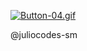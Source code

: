 [![Button-04.gif](https://i.postimg.cc/CLP0Wj4J/Button-04.gif)](https://postimg.cc/YhWTFLZm)

@juliocodes-sm